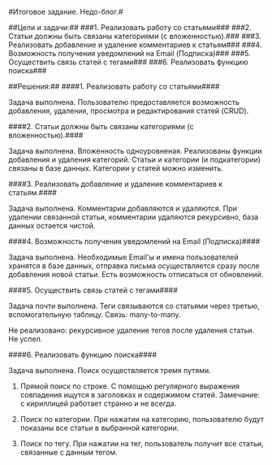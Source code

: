 #Итоговое задание. Недо-блог.#

##Цели и задачи:##
###1. Реализовать работу со статьями###
###2. Статьи должны быть связаны категориями (c вложенностью).###
###3. Реализовать добавление и удаление комментариев к статьям###
###4. Возможность получения уведомлений на Email (Подписка)###
###5. Осуществить связь статей с тегами###
###6. Реализовать функцию поиска###

##Решения:##
####1. Реализовать работу со статьями####

Задача выполнена. Пользователю предоставляется возможность добавления, удаления, просмотра и редактирования статей (CRUD). 

####2. Статьи должны быть связаны категориями (c вложенностью).####

Задача выполнена. Вложенность одноуровненая. Реализованы функции добавления и удаления категорий. Статьи и категории (и подкатегории) связаны в базе данных. Категории у статей можно изменить.

####3. Реализовать добавление и удаление комментариев к статьям.####

Задача выполнена. Комментарии добавляются и удаляются. При удалении связанной статьи, комментарии удаляются рекурсивно, база данных остается чистой. 

####4. Возможность получения уведомлений на Email (Подписка)####

Задача выполнена. Необходимые Email'ы и имена пользователей хранятся в базе данных, отправка письма осуществляется сразу после добавления новой статьи. Есть возможность отписаться от обновлений. 

####5. Осуществить связь статей с тегами####

Задача почти выполнена. Теги связываются со статьями через третью, вспомогательную таблицу. Связь: many-to-many.

Не реализовано: рекурсивное удаление тегов после удаления статьи. Не успел.

####6. Реализовать функцию поиска####

Задача выполнена. Поиск осуществляется тремя путями.

1. Прямой поиск по строке. С помощью регулярного выражения совпадения ищутся в заголовках и содержимом статей. 
Замечание: с кириллицей работает странно и не всегда. 

2. Поиск по категории. При нажатии на категорию, пользователю будут показаны все статьи в выбранной категории.

3. Поиск по тегу. При нажатии на тег, пользователь получит все статьи, связанные с данным тегом. 


